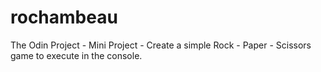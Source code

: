 # rochambeau
The Odin Project - Mini Project - Create a simple Rock - Paper - Scissors game to execute in the console.
